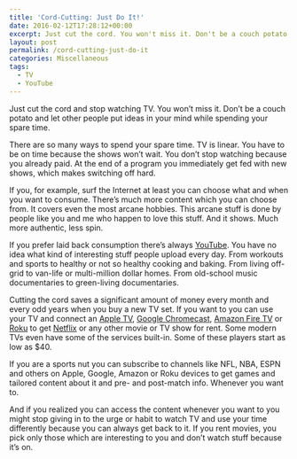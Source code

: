```yaml
---
title: 'Cord-Cutting: Just Do It!'
date: 2016-02-12T17:28:12+00:00
excerpt: Just cut the cord. You won't miss it. Don't be a couch potato and let other people put ideas in your mind while spending your spare time.
layout: post
permalink: /cord-cutting-just-do-it
categories: Miscellaneous
tags:
  - TV
  - YouTube
---
```

Just cut the cord and stop watching TV. You won’t miss it. Don’t be a couch potato and let other people put ideas in your mind while spending your spare time.

There are so many ways to spend your spare time. TV is linear. You have to be on time because the shows won’t wait. You don’t stop watching because you already paid. At the end of a program you immediately get fed with new shows, which makes switching off hard.

If you, for example, surf the Internet at least you can choose what and when you want to consume. There’s much more content which you can choose from. It covers even the most arcane hobbies. This arcane stuff is done by people like you and me who happen to love this stuff. And it shows. Much more authentic, less spin.

If you prefer laid back consumption there’s always [YouTube](https://www.youtube.com/). You have no idea what kind of interesting stuff people upload every day. From workouts and sports to healthy or not so healthy cooking and baking. From living off-grid to van-life or multi-million dollar homes. From old-school music documentaries to green-living documentaries.

Cutting the cord saves a significant amount of money every month and every odd years when you buy a new TV set. If you want to you can use your TV and connect an [Apple TV](https://www.apple.com/tv/), [Google Chromecast](https://www.google.com/chromecast/), [Amazon Fire TV](https://www.amazon.com/s/?url=search-alias&field-keywords=fire+tv) or [Roku](https://www.roku.com/) to get [Netflix](https://www.netflix.com/) or any other movie or TV show for rent. Some modern TVs even have some of the services built-in. Some of these players start as low as $40.

If you are a sports nut you can subscribe to channels like NFL, NBA, ESPN and others on Apple, Google, Amazon or Roku devices to get games and tailored content about it and pre- and post-match info. Whenever you want to.

And if you realized you can access the content whenever you want to you might stop giving in to the urge or habit to watch TV and use your time differently because you can always get back to it. If you rent movies, you pick only those which are interesting to you and don’t watch stuff because it’s on.